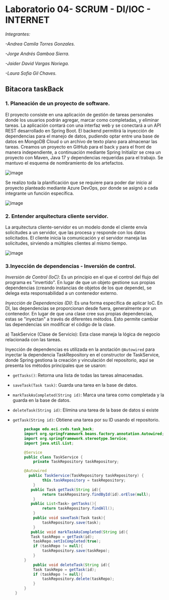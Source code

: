 # Laboratorio 04- SCRUM - DI/IOC - INTERNET
*Integrantes:*

*-Andrea Camila Torres Gonzales.*

*-Jorge Andrés Gamboa Sierra.*

*-Jaider David Vargas Noriega.*

*-Laura Sofia Gil Chaves.*

## Bitacora taskBack

###  1.  Planeación de un proyecto de software.

El proyecto consiste en una aplicación de gestión de tareas personales donde los usuarios podrán agregar, marcar como completadas, y eliminar tareas. La aplicación contará con una interfaz web y se conectará a un API REST desarrollado en Spring Boot. El backend permitirá la inyección de dependencias para el manejo de datos, pudiendo optar entre una base de datos en MongoDB Cloud o un archivo de texto plano para almacenar las tareas. Creamos un proyecto en GitHub para el back y para el front de manera independiente, a continuación mediante Spring Initializr  se crea un proyecto con Maven, Java 17 y dependencias requeridas para el trabajo. Se mantuvo el esquema de nombramiento  de los artefactos.

![image](https://github.com/user-attachments/assets/0551209e-8528-40b7-9434-2bbc3d29ac7f)


Se realizo toda la planificación que se requiere para poder dar inicio al proyecto planteado mediante Azure DevOps, por donde se asignó a cada integrante un función específica.


![image](https://github.com/user-attachments/assets/38a054d0-ef55-4113-a247-b8cec3fcabe7)


### 2.  Entender arquitectura cliente servidor.

La arquitectura cliente-servidor es un modelo donde el cliente envía solicitudes a un servidor, que las procesa y responde con los datos solicitados. El cliente inicia la comunicación y el servidor maneja las solicitudes, sirviendo a múltiples clientes al mismo tiempo. 
	
![image](https://github.com/user-attachments/assets/8e0892f4-c5be-4824-ba37-ba29e1d6a258)


### 3.Inyección de dependencias - Inversión de control.

 *Inversión de Control (IoC)*: Es un principio en el que el control del flujo del programa es "invertido". En lugar de que un objeto gestione sus propias dependencias (creando instancias de objetos de los que depende), se delega esta responsabilidad a un contenedor externo. 

*Inyección de Dependencias (DI)*: Es una forma específica de aplicar IoC. En DI, las dependencias  se proporcionan desde fuera,  generalmente por un contenedor. En lugar de que una clase cree sus propias dependencias, estas se "inyectan" a través de diferentes métodos. Esto permite cambiar las dependencias sin modificar el código de la clase. 

a) TaskService (Clase de Servicio): Esta clase maneja la lógica de negocio relacionada con las tareas.

 Inyección de dependencias es utilizada en la anotación `@Autowired` para inyectar la dependencia TaskRepository en el constructor de TaskService,  donde Spring gestiona la creación y vinculación del repositorio, aquí se presenta los métodos principales que se usaron:
    
    
-   `getTasks()`: Retorna una lista de todas las tareas almacenadas.
-   `saveTask(Task task)`: Guarda una tarea en la base de datos.
-   `markTaskAsCompleted(String id)`: Marca una tarea como completada y la guarda en la base de datos.
-   `deleteTask(String id)`: Elimina una tarea de la base de datos si existe
- `getTask(String id)`: Obtiene una tarea por su ID usando el repositorio.
    
   ```java
		package edu.eci.cvds.task_back;  
		import org.springframework.beans.factory.annotation.Autowired;  
		import org.springframework.stereotype.Service;  
		import java.util.List;  
  
		@Service  
		public class TaskService {  
		    private TaskRepository taskRepository;  
  
	    @Autowired  
		  public TaskService(TaskRepository taskRepository) {  
		        this.taskRepository = taskRepository;  
		    }  
		   public Task getTask(String id){  
		        return taskRepository.findById(id).orElse(null);  
		    }  
		   public List<Task> getTasks(){  
		        return taskRepository.findAll();  
		    }  
		    public void saveTask(Task task){  
		        taskRepository.save(task);  
		    }  
		   public void markTaskAsCompleted(String id){  
	       Task taskRepo = getTask(id);  
	        taskRepo.setIsCompleted(true);  
	        if (taskRepo != null){  
	            taskRepository.save(taskRepo);  
	        }  
	    }  
		    public void deleteTask(String id){  
	        Task taskRepo = getTask(id);  
	        if (taskRepo != null){  
	            taskRepository.delete(taskRepo);  
	        }  
	    }  
	} 
```
